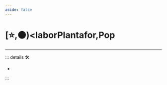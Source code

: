 ```yaml
---
aside: false
---
```

# [⭐,🟠)<laborPlantafor</labor>,<motor>Pop</motor>

---

<!-- =================================================== -->
<!-- =================================================== -->
<!-- =================================================== -->
<!-- =================================================== -->
<!-- =================================================== -->
::: details 🛠

-

:::
